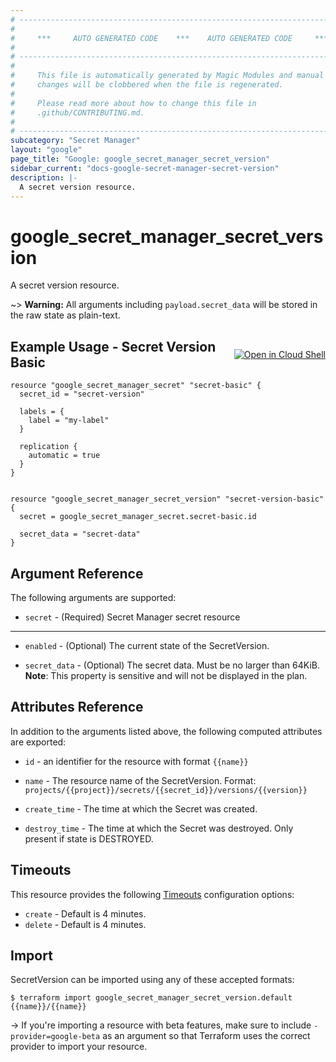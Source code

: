 ```yaml
---
# ----------------------------------------------------------------------------
#
#     ***     AUTO GENERATED CODE    ***    AUTO GENERATED CODE     ***
#
# ----------------------------------------------------------------------------
#
#     This file is automatically generated by Magic Modules and manual
#     changes will be clobbered when the file is regenerated.
#
#     Please read more about how to change this file in
#     .github/CONTRIBUTING.md.
#
# ----------------------------------------------------------------------------
subcategory: "Secret Manager"
layout: "google"
page_title: "Google: google_secret_manager_secret_version"
sidebar_current: "docs-google-secret-manager-secret-version"
description: |-
  A secret version resource.
---
```


# google\_secret\_manager\_secret\_version

A secret version resource.

~> **Warning:** All arguments including `payload.secret_data` will be stored in the raw
state as plain-text.

<div class = "oics-button" style="float: right; margin: 0 0 -15px">
  <a href="https://console.cloud.google.com/cloudshell/open?cloudshell_git_repo=https%3A%2F%2Fgithub.com%2Fterraform-google-modules%2Fdocs-examples.git&cloudshell_working_dir=secret_version_basic&cloudshell_image=gcr.io%2Fgraphite-cloud-shell-images%2Fterraform%3Alatest&open_in_editor=main.tf&cloudshell_print=.%2Fmotd&cloudshell_tutorial=.%2Ftutorial.md" target="_blank">
    <img alt="Open in Cloud Shell" src="//gstatic.com/cloudssh/images/open-btn.svg" style="max-height: 44px; margin: 32px auto; max-width: 100%;">
  </a>
</div>

## Example Usage - Secret Version Basic


```hcl
resource "google_secret_manager_secret" "secret-basic" {
  secret_id = "secret-version"

  labels = {
    label = "my-label"
  }

  replication {
    automatic = true
  }
}


resource "google_secret_manager_secret_version" "secret-version-basic" {
  secret = google_secret_manager_secret.secret-basic.id

  secret_data = "secret-data"
}
```

## Argument Reference

The following arguments are supported:


* `secret` -
  (Required)
  Secret Manager secret resource


- - -


* `enabled` -
  (Optional)
  The current state of the SecretVersion.

* `secret_data` -
  (Optional)
  The secret data. Must be no larger than 64KiB.  **Note**: This property is sensitive and will not be displayed in the plan.


## Attributes Reference

In addition to the arguments listed above, the following computed attributes are exported:

* `id` - an identifier for the resource with format `{{name}}`

* `name` -
  The resource name of the SecretVersion. Format:
  `projects/{{project}}/secrets/{{secret_id}}/versions/{{version}}`

* `create_time` -
  The time at which the Secret was created.

* `destroy_time` -
  The time at which the Secret was destroyed. Only present if state is DESTROYED.


## Timeouts

This resource provides the following
[Timeouts](/docs/configuration/resources.html#timeouts) configuration options:

- `create` - Default is 4 minutes.
- `delete` - Default is 4 minutes.

## Import

SecretVersion can be imported using any of these accepted formats:

```
$ terraform import google_secret_manager_secret_version.default {{name}}/{{name}}
```

-> If you're importing a resource with beta features, make sure to include `-provider=google-beta`
as an argument so that Terraform uses the correct provider to import your resource.
